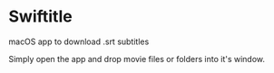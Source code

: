 # Swiftitle
macOS app to download .srt subtitles

Simply open the app and drop movie files or folders into it's window.

